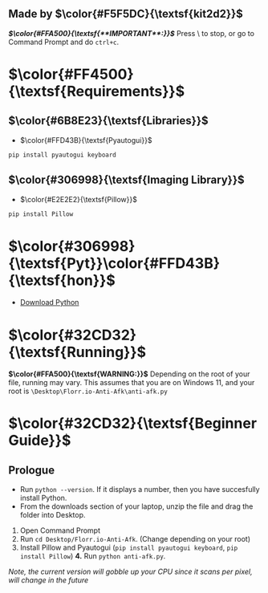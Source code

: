## Made by $\color{#F5F5DC}{\textsf{kit2d2}}$
***$\color{#FFA500}{\textsf{**IMPORTANT**:}}$*** Press \ to stop, or go to Command Prompt and do `ctrl+c`.
# $\color{#FF4500}{\textsf{Requirements}}$
## $\color{#6B8E23}{\textsf{Libraries}}$
- $\color{#FFD43B}{\textsf{Pyautogui}}$
```bash
pip install pyautogui keyboard
```
## $\color{#306998}{\textsf{Imaging Library}}$
- $\color{#E2E2E2}{\textsf{Pillow}}$
```bash
pip install Pillow
```
# $\color{#306998}{\textsf{Pyt}}\color{#FFD43B}{\textsf{hon}}\$

- [Download Python](https://www.python.org/downloads/)




# $\color{#32CD32}{\textsf{Running}}$
**$\color{#FFA500}{\textsf{WARNING:}}$** Depending on the root of your file, running may vary. This assumes that you are on Windows 11, and your root is `\Desktop\Florr.io-Anti-Afk\anti-afk.py`

# $\color{#32CD32}{\textsf{Beginner Guide}}$

## Prologue
- Run `python --version`. If it displays a number, then you have succesfully install Python.
- From the downloads section of your laptop, unzip the file and drag the folder into Desktop. 
1. Open Command Prompt
2. Run `cd Desktop/Florr.io-Anti-Afk`. (Change depending on your root)
3. Install Pillow and Pyautogui (`pip install pyautogui keyboard`, `pip install Pillow`)
**4.** Run `python anti-afk.py`. 

*Note, the current version will gobble up your CPU since it scans per pixel, will change in the future*



